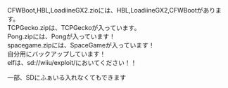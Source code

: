 CFWBoot,HBL,LoadiineGX2.zioには、HBL,LoadiineGX2,CFWBootがあります。<br>
TCPGecko.zipは、TCPGeckoが入っています。<br>
Pong.zipには、Pongが入っています！<br>
spacegame.zipには、SpaceGameが入っています！<br>
自分用にバックアップしています！<br>
elfは、sd://wiiu/exploit/においてください！！<br>

一部、SDにふぁいる入れなくてもできます